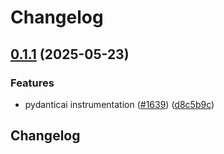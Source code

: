 # Changelog

## [0.1.1](https://github.com/Arize-ai/openinference/compare/python-openinference-instrumentation-pydantic-ai-v0.1.0...python-openinference-instrumentation-pydantic-ai-v0.1.1) (2025-05-23)


### Features

* pydanticai instrumentation ([#1639](https://github.com/Arize-ai/openinference/issues/1639)) ([d8c5b9c](https://github.com/Arize-ai/openinference/commit/d8c5b9cdf793dcce247b2ea852c28eba3a1989bc))

## Changelog
